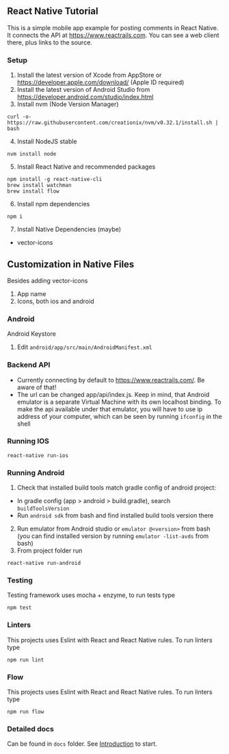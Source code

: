 ## React Native Tutorial
This is a simple mobile app example for posting comments in React Native. It connects the API at
https://www.reactrails.com. You can see a web client there, plus links to the source.

### Setup
1. Install the latest version of Xcode from AppStore or https://developer.apple.com/download/ (Apple ID required)
2. Install the latest version of Android Studio from https://developer.android.com/studio/index.html
3. Install nvm (Node Version Manager)

  ```
  curl -o- https://raw.githubusercontent.com/creationix/nvm/v0.32.1/install.sh | bash
  ```

4. Install NodeJS stable

  ```
  nvm install node
  ```

5. Install React Native and recommended packages

  ```
  npm install -g react-native-cli
  brew install watchman
  brew install flow
  ```

6. Install npm dependencies

  ```
  npm i
  ```

7. Install Native Dependencies (maybe)

* vector-icons


## Customization in Native Files

Besides adding vector-icons

1. App name
2. Icons, both ios and android

### Android

Android Keystore
1. Edit `android/app/src/main/AndroidManifest.xml`



### Backend API

* Currently connecting by default to https://www.reactrails.com/. Be aware of that!
* The url can be changed app/api/index.js. Keep in mind, that Android emulator is
a separate Virtual Machine with its own localhost binding. To make the api available under that emulator,
you will have to use ip address of your computer, which can be seen by running `ifconfig` in the shell

### Running IOS

```
react-native run-ios
```

### Running Android
1. Check that installed build tools match gradle config of android project:
  - In gradle config (app > android > build.gradle), search `buildToolsVersion`
  - Run `android sdk` from bash and find installed build tools version there
2. Run emulator from Android studio or `emulator @<version>` from bash (you can find installed version by running `emulator -list-avds` from bash)
3. From project folder run

```
react-native run-android
```

### Testing
Testing framework uses mocha + enzyme, to run tests type

```
npm test
```

### Linters
This projects uses Eslint with React and React Native rules. To run linters type

```
npm run lint
```


### Flow
This projects uses Eslint with React and React Native rules. To run linters type

```
npm run flow
```

### Detailed docs

Can be found in `docs` folder. See [Introduction](docs/Introduction.md) to start.
